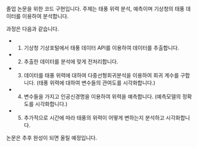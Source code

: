 졸업 논문을 위한 코드 구현입니다. 주제는 태풍 위력 분석, 예측이며 기상청의 태풍 데이터를 이용하여 분석합니다.

과정은 다음과 같습니다.  

* 1. 기상청 기상포털에서 태풍 데이터 API를 이용하여 데이터를 추출합니다.
* 2. 추출한 데이터를 분석에 맞게 전처리합니다. 
* 3. 데이터를 태풍 위력에 대하여 다중선형회귀분석을 이용하여 회귀 계수를 구합니다. (태풍 위력에 대하여 변수들의 관여도를 시각화합니다.)
* 4. 변수들을 가지고 인공신경명을 이용하여 위력을 예측합니다. (예측모델의 정확도를 시각화합니다.)
* 5. 추가적으로 시간에 따라 태풍의 위력이 어떻게 변하는지 분석하고 시각화합니다.

논문은 추후 완성이 되면 올릴 예정입니다.
